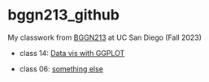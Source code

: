 # bggn213_github
My classwork from [BGGN213](https://bioboot.github.io/bggn213_F23/) at UC San Diego (Fall 2023)

- class 14: [Data vis with GGPLOT](https://github.com/Jiachen24/bggn213_github/blob/main/class14/class14.pdf)

- class 06: [something else]()
